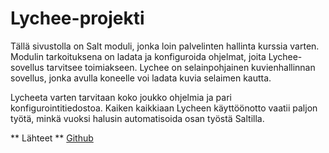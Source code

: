 # Lychee-projekti

Tällä sivustolla on Salt moduli, jonka loin palvelinten hallinta kurssia varten. Modulin tarkoituksena on ladata ja konfiguroida ohjelmat, joita Lychee-sovellus tarvitsee toimiakseen. Lychee on selainpohjainen kuvienhallinnan sovellus, jonka avulla koneelle voi ladata kuvia selaimen kautta.

Lycheeta varten tarvitaan koko joukko ohjelmia ja pari konfigurointitiedostoa. Kaiken kaikkiaan Lycheen käyttöönotto vaatii paljon työtä, minkä vuoksi halusin automatisoida osan työstä Saltilla.

** Lähteet **
[Github](https://www.github.com)
